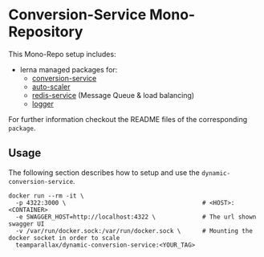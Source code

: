 # Conversion-Service Mono-Repository

This Mono-Repo setup includes:

- lerna managed packages for:
  - [conversion-service](packages/conversion-service/README.md)
  - [auto-scaler](packages/auto-scaler/README.md)
  - [redis-service](packages/redis/README.md) (Message Queue & load balancing)
  - [logger](packages/logger/README.md)

For further information checkout the README files of the corresponding `package`.

## Usage

The following section describes how to setup and use the `dynamic-conversion-service`.

```console
docker run --rm -it \
  -p 4322:3000 \                                      # <HOST>:<CONTAINER>
  -e SWAGGER_HOST=http://localhost:4322 \             # The url shown swagger UI
  -v /var/run/docker.sock:/var/run/docker.sock \      # Mounting the docker socket in order to scale
  teamparallax/dynamic-conversion-service:<YOUR_TAG>
```
